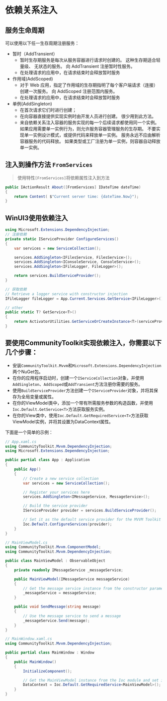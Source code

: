 # 依赖关系注入

## 服务生命周期
可以使用以下任一生存周期注册服务：
- 暂时（AddTransient）
    - 暂时生存期服务是每次从服务容器进行请求时创建的。 这种生存期适合轻量级、 无状态的服务。 向 AddTransient 注册暂时性服务。
    - 在处理请求的应用中，在请求结束时会释放暂时服务
- 作用域(AddScoped)
    - 对于 Web 应用，指定了作用域的生存期指明了每个客户端请求（连接）创建一次服务。 向 AddScoped 注册范围内服务。
    - 在处理请求的应用中，在请求结束时会释放暂时服务
- 单例(AddSingleton)
    - 在首次请求它们时进行创建；
    - 在向容器直接提供实现实例时由开发人员进行创建。 很少用到此方法。
    - 来自依赖关系注入容器的服务实现的每一个后续请求都使用同一个实例。 如果应用需要单一实例行为，则允许服务容器管理服务的生存期。 不要实现单一实例设计模式，或提供代码来释放单一实例。 服务永远不应由解析容器服务的代码释放。 如果类型或工厂注册为单一实例，则容器自动释放单一实例。

## 注入到操作方法 `FromServices`
> 使用特性`[FromServices]`将依赖属性注入到方法
```cs
public IActionResult About([FromServices] IDateTime dateTime)
{
    return Content( $"Current server time: {dateTime.Now}");
}
```

## WinUI3使用依赖注入
```cs
using Microsoft.Extensions.DependencyInjection;
// 注册依赖
private static IServiceProvider ConfigureServices()
{
    var services = new ServiceCollection();

    services.AddSingleton<IFilesService, FilesService>();
    services.AddSingleton<IConsoleService, ConsoleService>();
    services.AddSingleton<IFileLogger, FileLogger>();

    return services.BuildServiceProvider();
}

// 获取依赖
// Retrieve a logger service with constructor injection
IFileLogger fileLogger = App.Current.Services.GetService<IFileLogger>();

// other
public static T? GetService<T>()
{
    return ActivatorUtilities.GetServiceOrCreateInstance<T>(serviceProvider);
}
```

## 要使用CommunityToolkit实现依赖注入，你需要以下几个步骤：

- 安装`CommunityToolkit.Mvvm`和`Microsoft.Extensions.DependencyInjection`两个NuGet包。
- 在你的应用程序启动时，创建一个`IServiceCollection`对象，并使用`AddSingleton`、`AddScoped`或`AddTransient`方法注册你需要的服务。
- 使用`BuildServiceProvider`方法创建一个`IServiceProvider`对象，并将其保存为全局变量或属性。
- 在你的ViewModel类中，添加一个带有所需服务参数的构造函数，并使用`Ioc.Default.GetService<T>`方法获取服务实例。
- 在你的View类中，使用`Ioc.Default.GetRequiredService<T>`方法获取ViewModel实例，并将其设置为DataContext属性。

下面是一个简单的示例：

```cs
// App.xaml.cs
using CommunityToolkit.Mvvm.DependencyInjection;
using Microsoft.Extensions.DependencyInjection;

public partial class App : Application
{
    public App()
    {
        // Create a new service collection
        var services = new ServiceCollection();

        // Register your services here
        services.AddSingleton<IMessageService, MessageService>();

        // Build the service provider
        IServiceProvider provider = services.BuildServiceProvider();

        // Set it as the default service provider for the MVVM Toolkit Ioc module
        Ioc.Default.ConfigureServices(provider);
    }
}

// MainViewModel.cs
using CommunityToolkit.Mvvm.ComponentModel;
using CommunityToolkit.Mvvm.DependencyInjection;

public class MainViewModel : ObservableObject
{
    private readonly IMessageService _messageService;

    public MainViewModel(IMessageService messageService)
    {
        // Get the message service instance from the constructor parameter
        _messageService = messageService;
    }

    public void SendMessage(string message)
    {
        // Use the message service to send a message
        _messageService.Send(message);
    }
}

// MainWindow.xaml.cs
using CommunityToolkit.Mvvm.DependencyInjection;

public partial class MainWindow : Window
{
    public MainWindow()
    {
        InitializeComponent();

        // Get the MainViewModel instance from the Ioc module and set it as DataContext
        DataContext = Ioc.Default.GetRequiredService<MainViewModel>();
    }
}
```